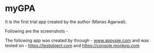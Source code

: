 # myGPA

It is the first trial app created by the author (Manas Agarwal). 

Following are the screenshots - 




The following app was created by through - www.appypie.com
and was tested on - https://testobject.com and https://console.monkop.com
